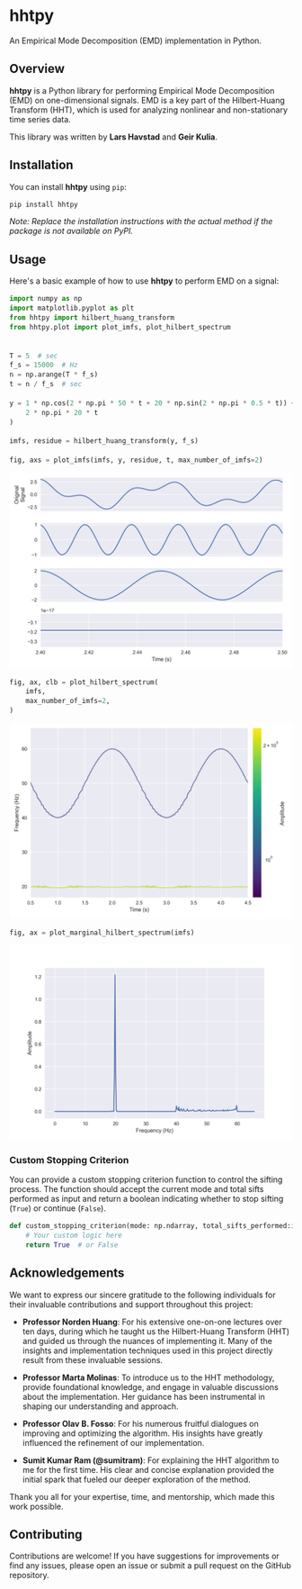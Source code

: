 # hhtpy

An Empirical Mode Decomposition (EMD) implementation in Python.

## Overview

**hhtpy** is a Python library for performing Empirical Mode Decomposition (EMD) on one-dimensional signals. EMD is a key
part of the Hilbert-Huang Transform (HHT), which is used for analyzing nonlinear and non-stationary time series data.

This library was written by **Lars Havstad** and **Geir Kulia**.

## Installation

You can install **hhtpy** using `pip`:

```bash
pip install hhtpy
```

*Note: Replace the installation instructions with the actual method if the package is not available on PyPI.*

## Usage

Here's a basic example of how to use **hhtpy** to perform EMD on a signal:

```python
import numpy as np
import matplotlib.pyplot as plt
from hhtpy import hilbert_huang_transform
from hhtpy.plot import plot_imfs, plot_hilbert_spectrum


T = 5  # sec
f_s = 15000  # Hz
n = np.arange(T * f_s)
t = n / f_s  # sec

y = 1 * np.cos(2 * np.pi * 50 * t + 20 * np.sin(2 * np.pi * 0.5 * t)) + 2 * np.cos(
    2 * np.pi * 20 * t
)

imfs, residue = hilbert_huang_transform(y, f_s)

fig, axs = plot_imfs(imfs, y, residue, t, max_number_of_imfs=2)
```
![Plot of IMFs](figs/imfs.png)
```python
fig, ax, clb = plot_hilbert_spectrum(
    imfs,
    max_number_of_imfs=2,
)
```
![Plot Hilbert Spectrum](figs/hilbert_spectrum.png)

```python
fig, ax = plot_marginal_hilbert_spectrum(imfs)
```
![Plot marginal Hilbert spectrum](figs/marginal_hilbert_spectrum.png)

### Custom Stopping Criterion

You can provide a custom stopping criterion function to control the sifting process. The function should accept the
current mode and total sifts performed as input and return a boolean indicating whether to stop sifting (`True`) or continue (`False`).

```python
def custom_stopping_criterion(mode: np.ndarray, total_sifts_performed:int) -> bool:
    # Your custom logic here
    return True  # or False
```

## Acknowledgements

We want to express our sincere gratitude to the following individuals for their invaluable contributions and support
throughout this project:

- **Professor Norden Huang**: For his extensive one-on-one lectures over ten days, during which he taught us the
  Hilbert-Huang Transform (HHT) and guided us through the nuances of implementing it. Many of the insights and
  implementation techniques used in this project directly result from these invaluable sessions.

- **Professor Marta Molinas**: To introduce us to the HHT methodology, provide foundational knowledge, and engage in
  valuable discussions about the implementation. Her guidance has been instrumental in shaping our understanding and
  approach.

- **Professor Olav B. Fosso**: For his numerous fruitful dialogues on improving and optimizing the algorithm. His
  insights have greatly influenced the refinement of our implementation.

- **Sumit Kumar Ram (@sumitram)**: For explaining the HHT algorithm to me for the first time. His clear and concise
  explanation provided the initial spark that fueled our deeper exploration of the method.

Thank you all for your expertise, time, and mentorship, which made this work possible.

## Contributing

Contributions are welcome! If you have suggestions for improvements or find any issues, please open an issue or submit a
pull request on the GitHub repository.
